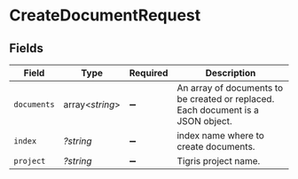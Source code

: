 # CreateDocumentRequest


## Fields

| Field                                                                            | Type                                                                             | Required                                                                         | Description                                                                      |
| -------------------------------------------------------------------------------- | -------------------------------------------------------------------------------- | -------------------------------------------------------------------------------- | -------------------------------------------------------------------------------- |
| `documents`                                                                      | array<*string*>                                                                  | :heavy_minus_sign:                                                               | An array of documents to be created or replaced. Each document is a JSON object. |
| `index`                                                                          | *?string*                                                                        | :heavy_minus_sign:                                                               | index name where to create documents.                                            |
| `project`                                                                        | *?string*                                                                        | :heavy_minus_sign:                                                               | Tigris project name.                                                             |